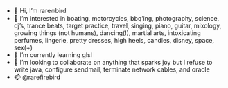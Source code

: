 - 👋 Hi, I’m rare🔥bird 
- 👀 I’m interested in boating, motorcycles, bbq’ing, photography, science, dj’s, trance beats, target practice, travel, singing, piano, guitar, mixology, growing things (not humans), dancing(!), martial arts, intoxicating perfumes, lingerie, pretty dresses, high heels, candles, disney, space, sex(+) 
- 🌱 I’m currently learning glsl 
- 💞️ I’m looking to collaborate on anything that sparks joy but I refuse to write java, configure sendmail, terminate network cables, and oracle
- 📫 @rarefirebird

<!---
rarefirebird/rarefirebird is a ✨ special ✨ repository because its `README.md` (this file) appears on your GitHub profile.
You can click the Preview link to take a look at your changes.
--->

